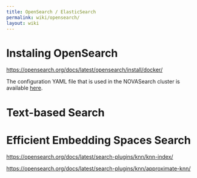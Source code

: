 ```yaml
---
title: OpenSearch / ElasticSearch
permalink: wiki/opensearch/
layout: wiki
---
```


Instaling OpenSearch
=============

https://opensearch.org/docs/latest/opensearch/install/docker/

The configuration YAML file that is used in the NOVASearch cluster is available [here](/wiki/tutorials/docker-compose-opensearch.yml).


Text-based Search
=============



Efficient Embedding Spaces Search
=============

https://opensearch.org/docs/latest/search-plugins/knn/knn-index/

https://opensearch.org/docs/latest/search-plugins/knn/approximate-knn/



